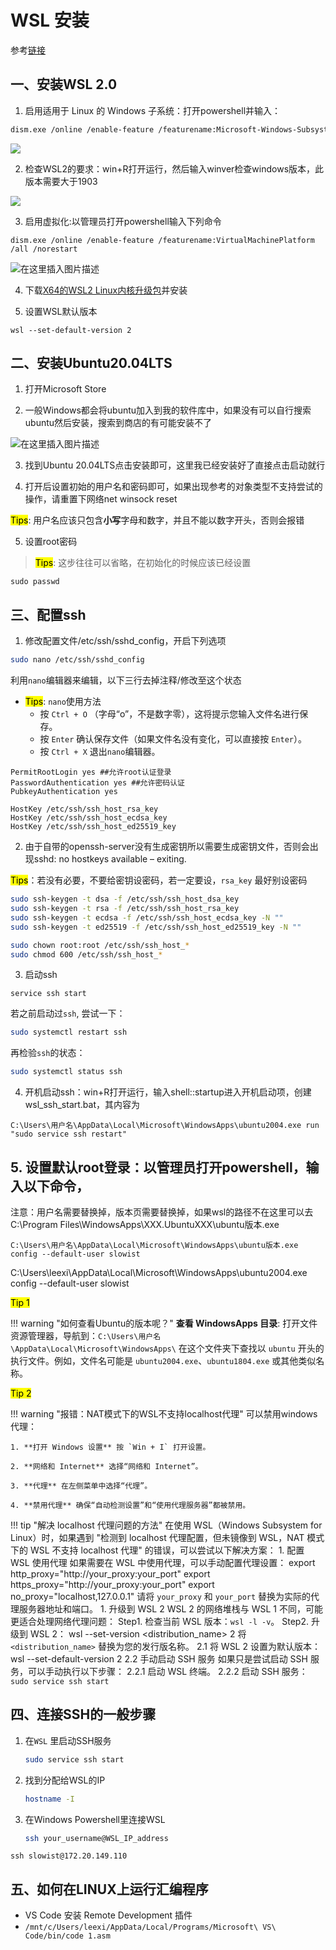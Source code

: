 # WSL 安装

参考[链接](https://blog.csdn.net/wojiuguowei/article/details/122100090?ops_request_misc=%257B%2522request%255Fid%2522%253A%2522171968068416777224433087%2522%252C%2522scm%2522%253A%252220140713.130102334..%2522%257D&request_id=171968068416777224433087&biz_id=0&utm_medium=distribute.pc_search_result.none-task-blog-2~all~top_positive~default-1-122100090-null-null.142^v100^pc_search_result_base8&utm_term=WSL&spm=1018.2226.3001.4187)

## 一、安装WSL 2.0

1. 启用适用于 Linux 的 Windows 子系统：打开powershell并输入：

```bash
dism.exe /online /enable-feature /featurename:Microsoft-Windows-Subsystem-Linux /all /norestart
```

![](https://github.com/Slowist-Lee/image-hosting/blob/master/WSL%201.png?raw=true)

2. 检查WSL2的要求：win+R打开运行，然后输入winver检查windows版本，此版本需要大于1903

![](https://github.com/Slowist-Lee/image-hosting/blob/master/WSL%203.png?raw=true)

3. 启用虚拟化:以管理员打开powershell输入下列命令

```
dism.exe /online /enable-feature /featurename:VirtualMachinePlatform /all /norestart
```

![在这里插入图片描述](https://github.com/Slowist-Lee/image-hosting/blob/master/WSL%204.png?raw=true)

4. 下载[X64的WSL2 Linux内核升级包](https://wslstorestorage.blob.core.windows.net/wslblob/wsl_update_x64.msi)并安装

5. 设置WSL默认版本

```
wsl --set-default-version 2
```

## 二、安装Ubuntu20.04LTS

1. 打开Microsoft Store

2.  一般Windows都会将ubuntu加入到我的软件库中，如果没有可以自行搜索ubuntu然后安装，搜索到商店的有可能安装不了

![在这里插入图片描述](https://github.com/Slowist-Lee/image-hosting/blob/master/WSL%205.png?raw=true)

3.  找到Ubuntu 20.04LTS点击安装即可，这里我已经安装好了直接点击启动就行

4. 打开后设置初始的用户名和密码即可，如果出现参考的对象类型不支持尝试的操作，请重置下网络net winsock reset


<mark>Tips</mark>: 用户名应该只包含**小写**字母和数字，并且不能以数字开头，否则会报错

5. 设置root密码

> <mark>Tips</mark>: 这步往往可以省略，在初始化的时候应该已经设置

```
sudo passwd
```

## 三、配置ssh

1. 修改配置文件/etc/ssh/sshd_config，开启下列选项

```bash
sudo nano /etc/ssh/sshd_config
```

利用`nano`编辑器来编辑，以下三行去掉注释/修改至这个状态

- <mark>Tips</mark>: `nano`使用方法
   - 按 `Ctrl + O` （字母“o”，不是数字零），这将提示您输入文件名进行保存。
   - 按 `Enter` 确认保存文件（如果文件名没有变化，可以直接按 `Enter`）。
   - 按 `Ctrl + X` 退出`nano`编辑器。

```
PermitRootLogin yes ##允许root认证登录
PasswordAuthentication yes ##允许密码认证
PubkeyAuthentication yes
```

```
HostKey /etc/ssh/ssh_host_rsa_key
HostKey /etc/ssh/ssh_host_ecdsa_key
HostKey /etc/ssh/ssh_host_ed25519_key
```

2. 由于自带的openssh-server没有生成密钥所以需要生成密钥文件，否则会出现sshd: no hostkeys available – exiting.

<mark>Tips</mark>：若没有必要，不要给密钥设密码，若一定要设，`rsa_key` 最好别设密码

```bash
sudo ssh-keygen -t dsa -f /etc/ssh/ssh_host_dsa_key
sudo ssh-keygen -t rsa -f /etc/ssh/ssh_host_rsa_key
sudo ssh-keygen -t ecdsa -f /etc/ssh/ssh_host_ecdsa_key -N ""
sudo ssh-keygen -t ed25519 -f /etc/ssh/ssh_host_ed25519_key -N ""
```

```bash
sudo chown root:root /etc/ssh/ssh_host_*
sudo chmod 600 /etc/ssh/ssh_host_*
```
   
3. 启动ssh

```
service ssh start
```

若之前启动过`ssh`, 尝试一下：

```bash
sudo systemctl restart ssh
```

再检验`ssh`的状态：
```bash
sudo systemctl status ssh
```

4. 开机启动ssh：win+R打开运行，输入shell::startup进入开机启动项，创建wsl_ssh_start.bat，其内容为

```
C:\Users\用户名\AppData\Local\Microsoft\WindowsApps\ubuntu2004.exe run "sudo service ssh restart"
```

## 5. 设置默认root登录：以管理员打开powershell，输入以下命令，

注意：用户名需要替换掉，版本页需要替换掉，如果wsl的路径不在这里可以去C:\Program Files\WindowsApps\XXX.UbuntuXXX\ubuntu版本.exe

```
C:\Users\用户名\AppData\Local\Microsoft\WindowsApps\ubuntu版本.exe config --default-user slowist
```

C:\Users\leexi\AppData\Local\Microsoft\WindowsApps\ubuntu2004.exe config --default-user slowist

<mark>Tip 1</mark>

!!! warning "如何查看Ubuntu的版本呢？"
	**查看 WindowsApps 目录**: 打开文件资源管理器，导航到：`C:\Users\用户名\AppData\Local\Microsoft\WindowsApps\` 在这个文件夹下查找以 `ubuntu` 开头的执行文件。例如，文件名可能是 `ubuntu2004.exe`、`ubuntu1804.exe` 或其他类似名称。

<mark>Tip 2</mark>

!!! warning "报错：NAT模式下的WSL不支持localhost代理"
	可以禁用windows代理：
	
	1. **打开 Windows 设置** 按 `Win + I` 打开设置。
	
	2. **网络和 Internet** 选择“网络和 Internet”。   
	
	3. **代理** 在左侧菜单中选择“代理”。
	
	4. **禁用代理** 确保“自动检测设置”和“使用代理服务器”都被禁用。

!!! tip "解决 localhost 代理问题的方法"
    在使用 WSL（Windows Subsystem for Linux）时，如果遇到 "检测到 localhost 代理配置，但未镜像到 WSL，NAT 模式下的 WSL 不支持 localhost 代理" 的错误，可以尝试以下解决方案：
    1. 配置 WSL 使用代理
    如果需要在 WSL 中使用代理，可以手动配置代理设置：
    export http_proxy="http://your_proxy:your_port"
    export https_proxy="http://your_proxy:your_port"
    export no_proxy="localhost,127.0.0.1"
    请将 `your_proxy` 和 `your_port` 替换为实际的代理服务器地址和端口。
    1. 升级到 WSL 2
    WSL 2 的网络堆栈与 WSL 1 不同，可能更适合处理网络代理问题：
    Step1. 检查当前 WSL 版本：`wsl -l -v`。
    Step2. 升级到 WSL 2：
    wsl --set-version <distribution_name> 2
    将 `<distribution_name>` 替换为您的发行版名称。
    2.1 将 WSL 2 设置为默认版本：
    wsl --set-default-version 2
    2.2 手动启动 SSH 服务
    如果只是尝试启动 SSH 服务，可以手动执行以下步骤：
    2.2.1 启动 WSL 终端。
    2.2.2 启动 SSH 服务：`sudo service ssh start`  


## 四、连接SSH的一般步骤

1. 在`WSL` 里启动SSH服务

   ```bash
   sudo service ssh start
   ```

2. 找到分配给WSL的IP

   ```bash
   hostname -I
   ```

3. 在Windows Powershell里连接WSL

   ```bash
   ssh your_username@WSL_IP_address
   ```
 
`ssh slowist@172.20.149.110`

## 五、如何在LINUX上运行汇编程序

- VS Code 安装 Remote Development 插件
- `/mnt/c/Users/leexi/AppData/Local/Programs/Microsoft\ VS\ Code/bin/code 1.asm`

